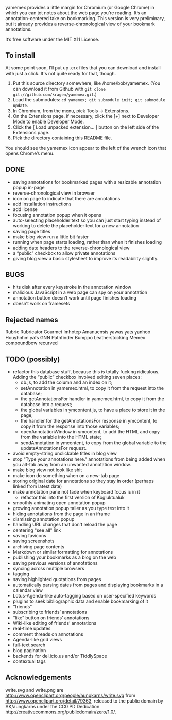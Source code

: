 yamemex provides a little margin for Chromium (or Google Chrome)
in which you can jot notes about the web page you’re reading.  It’s an
annotation-centered take on bookmarking.  This version is very
preliminary, but it already provides a reverse-chronological view of
your bookmark annotations.

It’s free software under the MIT X11 License.

To install
----------

At some point soon, I’ll put up .crx files that you can download and
install with just a click.  It's not quite ready for that, though.

1. 
   Put this source directory somewhere, like /home/bob/yamemex.  (You
   can download it from Github with `git clone
   git://github.com/kragen/yamemex.git`.)
2. 
   Load the submodules: `cd yamemex; git submodule init; git submodule update`.
3. 
   In Chromium, from the menu, pick Tools → Extensions.
4. 
   On the Extensions page, if necessary, click the [+] next to
   Developer Mode to enable Developer Mode.
5. 
   Click the [ Load unpacked extension... ] button on the left side of
   the Extensions page.
6. 
   Pick the directory containing this README file.

You should see the yamemex icon appear to the left of the wrench icon
that opens Chrome’s menu.

DONE
----

- saving annotations for bookmarked pages with a resizable annotation
  popup in-page
- reverse-chronological view in browser
- icon on page to indicate that there are annotations
- add installation instructions
- add license
- focusing annotation popup when it opens
- auto-selecting placeholder text so you can just start typing instead
  of working to delete the placeholder text for a new annotation
- saving page titles
- make blog view run a little bit faster
- running when page starts loading, rather than when it finishes loading
- adding date headers to the reverse-chronological view
- a “public” checkbox to allow private annotations
- giving blog view a basic stylesheet to improve its readability
  slightly.

BUGS
----

- hits disk after every keystroke in the annotation window
- malicious JavaScript in a web page can spy on your annotation
- annotation button doesn’t work until page finishes loading
- doesn’t work on framesets

Rejected names
--------------

Rubric Rubricator Gourmet Imhotep Amanuensis yawas yats yanhoo
Houyhnhm yafs GNN Pathfinder Bumppo Leatherstocking Memex compoundbow
recurved

TODO (possibly)
---------------

- refactor this database stuff, because this is totally fucking
  ridiculous. Adding the “public” checkbox involved editing seven
  places:
    - db.js, to add the column and an index on it;
    - setAnnotation in yamemex.html, to copy it from the request into
      the database;
    - the getAnnotationsFor handler in yamemex.html, to copy it from
      the database into a request;
    - the global variables in ymcontent.js, to have a place to store
      it in the page;
    - the handler for the getAnnotationsFor response in ymcontent, to
      copy it from the response into those variables;
    - openAnnotationWindow in ymcontent, to add the HTML and copy from
      the variable into the HTML state;
    - sendAnnotation in ymcontent, to copy from the global variable to
      the updateAnnotationsFor request.
- avoid empty-string unclickable titles in blog view
- stop "Type your annotations here." annotations from being added when
  you alt-tab away from an unwanted annotation window.
- make blog view not look like shit
- make icon do something when on a new-tab page
- storing original date for annotations so they stay in order (perhaps
  linked from latest date)
- make annotation pane not fade when keyboard focus is in it
    - refactor this into the first version of Kogluktualuk
- smoothly animating open annotation popup
- growing annotation popup taller as you type text into it
- hiding annotations from the page in an iframe
- dismissing annotation popup
- handling URL changes that don't reload the page
- centering "see all" link
- saving favicons
- saving screenshots
- archiving page contents
- Markdown or similar formatting for annotations
- publishing your bookmarks as a blog on the web
- saving previous versions of annotations
- syncing across multiple browsers
- tagging
- saving highlighted quotations from pages
- automatically parsing dates from pages and displaying bookmarks in a calendar view
- Lotus-Agenda-like auto-tagging based on user-specified keywords
- plugins to seek bibliographic data and enable bookmarking of it
- “friends”
- subscribing to friends’ annotations
- “like” button on friends’ annotations
- Wiki-like editing of friends’ annotations
- real-time updates
- comment threads on annotations
- Agenda-like grid views
- full-text search
- blog pagination
- backends for del.icio.us and/or TiddlySpace
- contextual tags

Acknowledgements
----------------

write.svg and write.png are
<http://www.openclipart.org/people/aungkarns/write.svg> from
<http://www.openclipart.org/detail/79363>, released to the public
domain by AK/aungkarns under the CC0 PD Dedication
<http://creativecommons.org/publicdomain/zero/1.0/>.
